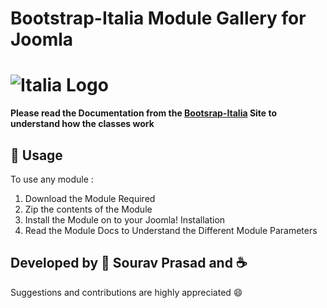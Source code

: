 # Bootstrap-Italia Module Gallery for Joomla
# ![Italia Logo](https://italia.github.io/bootstrap-italia/docs/assets/img/favicons/favicon-32x32.png)

**Please read the Documentation from the [Bootsrap-Italia](https://italia.github.io/bootstrap-italia/docs/componenti/) Site to understand how the classes work**

## :construction: Usage

To use any module :
  1. Download the Module Required
  2. Zip the contents of the Module
  3. Install the Module on to your Joomla! Installation
  4. Read the Module Docs to Understand the Different Module Parameters

## Developed by :name_badge: Sourav Prasad and :coffee:

Suggestions and contributions are highly appreciated :smile:
